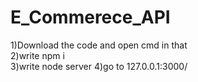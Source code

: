 # E_Commerece_API
1)Download the code and open cmd in that<br>
2)write npm i<br>
3)write node server
4)go to 127.0.0.1:3000/
